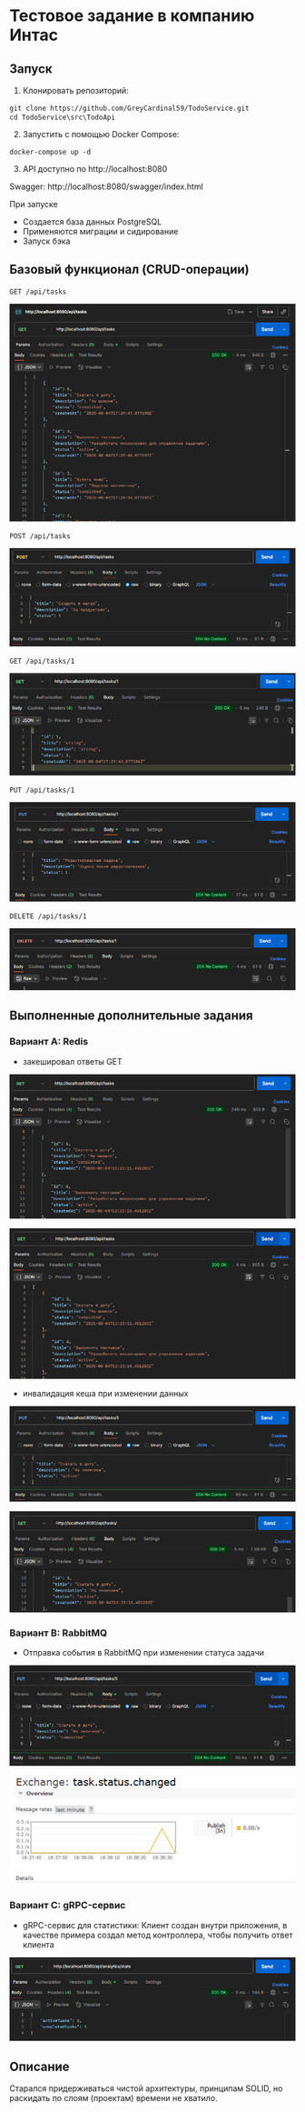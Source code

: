 # Тестовое задание в компанию Интас

## Запуск
1. Клонировать репозиторий:
```
git clone https://github.com/GreyCardinal59/TodoService.git
cd TodoService\src\TodoApi
```

2. Запустить с помощью Docker Compose:
```
docker-compose up -d
```

3. API доступно по http://localhost:8080

Swagger: http://localhost:8080/swagger/index.html

При запуске
- Создается база данных PostgreSQL
- Применяются миграции и сидирование
- Запуск бэка

## Базовый функционал (CRUD-операции)
```
GET /api/tasks
```
![img](md-sources/get_api_tasks.png)

```
POST /api/tasks
```
![img](md-sources/post_api_tasks.png)

```
GET /api/tasks/1
```
![img](md-sources/get_task_id.png)

```
PUT /api/tasks/1
```
![img](md-sources/put_api_tasks.png)

```
DELETE /api/tasks/1
```
![img](md-sources/delete_api_task.png)

## Выполненные дополнительные задания

### Вариант А: Redis

- закешировал ответы GET

![img](md-sources/Redis1.png)

![img](md-sources/Redis2.png)
- инвалидация кеша при изменении данных

![img](md-sources/invalidation1.png)

![img](md-sources/invalidation2.png)

### Вариант В: RabbitMQ
- Отправка события в RabbitMQ при изменении статуса задачи

![img](md-sources/rabbit1.png)

![img](md-sources/rabbit2.png)

### Вариант С: gRPC-сервис
- gRPC-сервис для статистики:
Клиент создан внутри приложения, в качестве примера создал метод контроллера, чтобы получить ответ клиента

![img](md-sources/grpc.png)

## Описание

Старался придерживаться чистой архитектуры, принципам SOLID, но раскидать по слоям (проектам) времени не хватило. 
